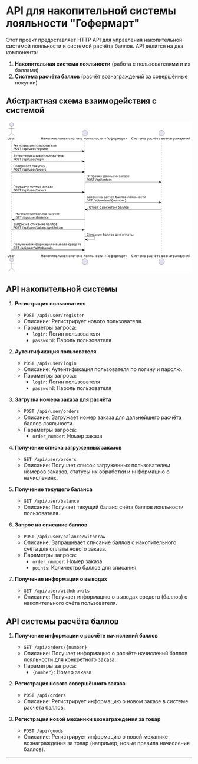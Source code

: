# API для накопительной системы лояльности "Гофермарт"

Этот проект предоставляет HTTP API для управления накопительной системой лояльности и системой расчёта баллов. API делится на два компонента:

1. **Накопительная система лояльности** (работа с пользователями и их баллами)
2. **Система расчёта баллов** (расчёт вознаграждений за совершённые покупки)

## Абстрактная схема взаимодействия с системой

![Абстрактная схема взаимодействия с системой](docs/gophermart_e2e.png)

## API накопительной системы

1. **Регистрация пользователя**
   - `POST /api/user/register`
   - Описание: Регистрирует нового пользователя.
   - Параметры запроса:
     - `login`: Логин пользователя
     - `password`: Пароль пользователя

2. **Аутентификация пользователя**
   - `POST /api/user/login`
   - Описание: Аутентификация пользователя по логину и паролю.
   - Параметры запроса:
     - `login`: Логин пользователя
     - `password`: Пароль пользователя

3. **Загрузка номера заказа для расчёта**
   - `POST /api/user/orders`
   - Описание: Загружает номер заказа для дальнейшего расчёта баллов лояльности.
   - Параметры запроса:
     - `order_number`: Номер заказа

4. **Получение списка загруженных заказов**
   - `GET /api/user/orders`
   - Описание: Получает список загруженных пользователем номеров заказов, статусы их обработки и информацию о начислениях.

5. **Получение текущего баланса**
   - `GET /api/user/balance`
   - Описание: Получает текущий баланс счёта баллов лояльности пользователя.

6. **Запрос на списание баллов**
   - `POST /api/user/balance/withdraw`
   - Описание: Запрашивает списание баллов с накопительного счёта для оплаты нового заказа.
   - Параметры запроса:
     - `order_number`: Номер заказа
     - `points`: Количество баллов для списания

7. **Получение информации о выводах**
   - `GET /api/user/withdrawals`
   - Описание: Получает информацию о выводах средств (баллов) с накопительного счёта пользователя.

## API системы расчёта баллов

1. **Получение информации о расчёте начислений баллов**
   - `GET /api/orders/{number}`
   - Описание: Получает информацию о расчёте начислений баллов лояльности для конкретного заказа.
   - Параметры запроса:
     - `{number}`: Номер заказа

2. **Регистрация нового совершённого заказа**
   - `POST /api/orders`
   - Описание: Регистрирует информацию о новом заказе в системе расчёта баллов.

3. **Регистрация новой механики вознаграждения за товар**
   - `POST /api/goods`
   - Описание: Регистрирует информацию о новой механике вознаграждения за товар (например, новые правила начисления баллов).


---

